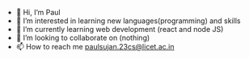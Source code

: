 - 👋 Hi, I’m Paul
- 👀 I’m interested in learning new languages(programming) and skills
- 🌱 I’m currently learning web development (react and node JS)
- 💞️ I’m looking to collaborate on (nothing)
- 📫 How to reach me paulsujan.23cs@licet.ac.in

<!---
PaulSLB/PaulSLB is a ✨ special ✨ repository because its `README.md` (this file) appears on your GitHub profile.
You can click the Preview link to take a look at your changes.
--->
